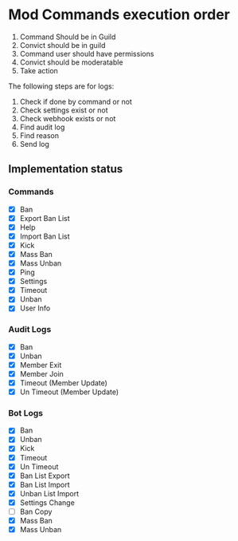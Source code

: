 # Mod Commands execution order

1. Command Should be in Guild
2. Convict should be in guild
3. Command user should have permissions
4. Convict should be moderatable
5. Take action

The following steps are for logs:

1. Check if done by command or not
2. Check settings exist or not
3. Check webhook exists or not
4. Find audit log
5. Find reason
6. Send log

## Implementation status

### Commands

- [x] Ban
- [x] Export Ban List
- [x] Help
- [x] Import Ban List
- [x] Kick
- [x] Mass Ban
- [x] Mass Unban
- [x] Ping
- [x] Settings
- [x] Timeout
- [x] Unban
- [x] User Info

### Audit Logs

- [x] Ban
- [x] Unban
- [x] Member Exit
- [x] Member Join
- [x] Timeout (Member Update)
- [x] Un Timeout (Member Update)

### Bot Logs

- [x] Ban
- [x] Unban
- [x] Kick
- [x] Timeout
- [x] Un Timeout
- [x] Ban List Export
- [x] Ban List Import
- [x] Unban List Import
- [x] Settings Change
- [ ] Ban Copy
- [x] Mass Ban
- [x] Mass Unban
